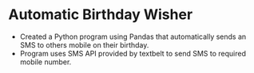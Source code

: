 # Automatic Birthday Wisher
- Created a Python program using Pandas that automatically sends an SMS to others mobile on their birthday.
- Program uses SMS API provided by textbelt to send SMS to required mobile number.

